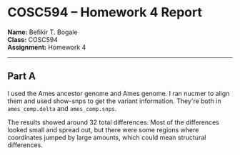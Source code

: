 # COSC594 – Homework 4 Report

**Name:** Befikir T. Bogale  
**Class:** COSC594  
**Assignment:** Homework 4

---

## Part A
I used the Ames ancestor genome  and Ames genome. I ran nucmer to align them and used show-snps to get the variant information. They're both in `ames_comp.delta` and `ames_comp.snps`.

The results showed around 32 total differences.  Most of the differences looked small and spread out, but there were some regions where coordinates jumped by large amounts, which could mean structural differences.